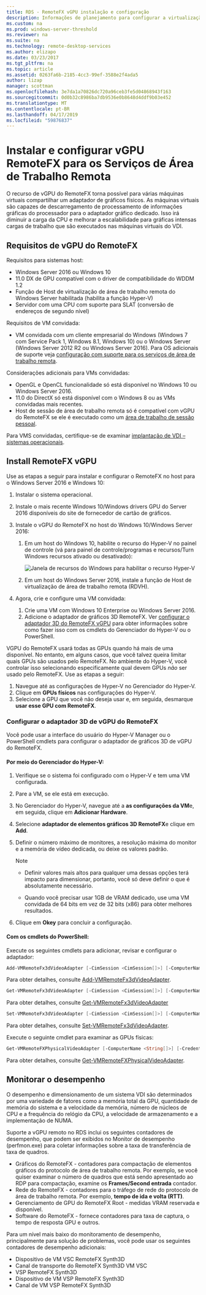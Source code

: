 ```yaml
---
title: RDS - RemoteFX vGPU instalação e configuração
description: Informações de planejamento para configurar a virtualização de gráficos de vGPU do RemoteFX.
ms.custom: na
ms.prod: windows-server-threshold
ms.reviewer: na
ms.suite: na
ms.technology: remote-desktop-services
ms.author: elizapo
ms.date: 03/23/2017
ms.tgt_pltfrm: na
ms.topic: article
ms.assetid: 0263fa6b-2185-4cc3-99ef-3588e2f4ada5
author: lizap
manager: scottman
ms.openlocfilehash: 3e7da1a70826dc720a96ceb3fe5d04868943f163
ms.sourcegitcommit: 0d0b32c8986ba7db9536e0b8648d4ddf9b03e452
ms.translationtype: MT
ms.contentlocale: pt-BR
ms.lasthandoff: 04/17/2019
ms.locfileid: "59876837"
---
```

# <a name="set-up-and-configure-remotefx-vgpu-for-remote-desktop-services"></a>Instalar e configurar vGPU RemoteFX para os Serviços de Área de Trabalho Remota


O recurso de vGPU do RemoteFX torna possível para várias máquinas virtuais compartilhar um adaptador de gráficos físicos. As máquinas virtuais são capazes de descarregamento de processamento de informações gráficas do processador para o adaptador gráfico dedicado. Isso irá diminuir a carga da CPU e melhorar a escalabilidade para gráficas intensas cargas de trabalho que são executados nas máquinas virtuais do VDI. 

## <a name="remotefx-vgpu-requirements"></a>Requisitos de vGPU do RemoteFX

Requisitos para sistemas host: 

- Windows Server 2016 ou Windows 10
- 11.0 DX de GPU compatível com o driver de compatibilidade do WDDM 1.2 
- Função de Host de virtualização de área de trabalho remota do Windows Server habilitada (habilita a função Hyper-V) 
- Servidor com uma CPU com suporte para SLAT (conversão de endereços de segundo nível) 

Requisitos de VM convidada:

- VM convidada com um cliente empresarial do Windows (Windows 7 com Service Pack 1, Windows 8.1, Windows 10) ou o Windows Server (Windows Server 2012 R2 ou Windows Server 2016). Para OS adicionais de suporte veja [configuração com suporte para os serviços de área de trabalho remota](rds-supported-config.md).

Considerações adicionais para VMs convidadas:

- OpenGL e OpenCL funcionalidade só está disponível no Windows 10 ou Windows Server 2016.  
- 11.0 do DirectX só está disponível com o Windows 8 ou as VMs convidadas mais recentes. 
- Host de sessão de área de trabalho remota só é compatível com vGPU do RemoteFX se ele é executado como um [área de trabalho de sessão pessoal](rds-personal-session-desktops.md).

Para VMS convidadas, certifique-se de examinar [implantação de VDI – sistemas operacionais](rds-supported-config.md#vdi-deployment--supported-guest-oss).

## <a name="install-remotefx-vgpu"></a>Install RemoteFX vGPU

Use as etapas a seguir para instalar e configurar o RemoteFX no host para o Windows Server 2016 e Windows 10:

1. Instalar o sistema operacional.
2. Instale o mais recente Windows 10/Windows drivers GPU do Server 2016 disponíveis do site de fornecedor de cartão de gráficos.
3. Instale o vGPU do RemoteFX no host do Windows 10/Windows Server 2016:
   1. Em um host do Windows 10, habilite o recurso do Hyper-V no painel de controle (vá para painel de controle/programas e recursos/Turn Windows recursos ativado ou desativado):

      ![Janela de recursos do Windows para habilitar o recurso Hyper-V](media/rds-hyperv-settings.png)

   2. Em um host do Windows Server 2016, instale a função de Host de virtualização de área de trabalho remota (RDVH).
   

4. Agora, crie e configure uma VM convidada:
   1. Crie uma VM com Windows 10 Enterprise ou Windows Server 2016.
   2. Adicione o adaptador de gráficos 3D RemoteFX. Ver [configurar o adaptador 3D do RemoteFX vGPU](#configure-the-remotefx-vgpu-3d-adapter) para obter informações sobre como fazer isso com os cmdlets do Gerenciador do Hyper-V ou o PowerShell. 

VGPU do RemoteFX usará todas as GPUs quando há mais de uma disponível. No entanto, em alguns casos, que você talvez queira limitar quais GPUs são usados pelo RemoteFX. No ambiente do Hyper-V, você controlar isso selecionando especificamente qual devem GPUs *não* ser usado pelo RemoteFX. Use as etapas a seguir: 

   1. Navegue até as configurações de Hyper-V no Gerenciador do Hyper-V.
   2. Clique em **GPUs físicos** nas configurações do Hyper-V.
   3. Selecione a GPU que você não deseja usar e, em seguida, desmarque **usar esse GPU com RemoteFX**.


### <a name="configure-the-remotefx-vgpu-3d-adapter"></a>Configurar o adaptador 3D de vGPU do RemoteFX
Você pode usar a interface do usuário do Hyper-V Manager ou o PowerShell cmdlets para configurar o adaptador de gráficos 3D de vGPU do RemoteFX. 

#### <a name="through-hyper-v-manager"></a>Por meio do Gerenciador do Hyper-V:

1. Verifique se o sistema foi configurado com o Hyper-V e tem uma VM configurada.  
2. Pare a VM, se ele está em execução. 
3. No Gerenciador do Hyper-V, navegue até a **as configurações da VM**e, em seguida, clique em **Adicionar Hardware**.
4. Selecione **adaptador de elementos gráficos 3D RemoteFX**e clique em **Add**. 
5. Definir o número máximo de monitores, a resolução máxima do monitor e a memória de vídeo dedicada, ou deixe os valores padrão.

   > [!NOTE]
   > - Definir valores mais altos para qualquer uma dessas opções terá impacto para dimensionar, portanto, você só deve definir o que é absolutamente necessário.
   >
   > - Quando você precisar usar 1GB de VRAM dedicado, use uma VM convidada de 64 bits em vez de 32 bits (x86) para obter melhores resultados.
6. Clique em **Okey** para concluir a configuração.

#### <a name="with-powershell-cmdlets"></a>Com os cmdlets do PowerShell:

Execute os seguintes cmdlets para adicionar, revisar e configurar o adaptador: 

```powershell
Add-VMRemoteFx3dVideoAdapter [-CimSession <CimSession[]>] [-ComputerName <String[]>] [-Credential <PSCredential[]>] [-VMName] <String[]> [-Passthru] [-WhatIf] [-Confirm] [<CommonParameters>]
```

Para obter detalhes, consulte [Add-VMRemoteFx3dVideoAdapter](https://technet.microsoft.com/itpro/powershell/windows/hyper-v/add-vmremotefx3dvideoadapter).

```powershell
Get-VMRemoteFx3dVideoAdapter [-CimSession <CimSession[]>] [-ComputerName <String[]>]  [-Credential <PSCredential[]>] [-VMName] <String[]> [<CommonParameters>]
```

Para obter detalhes, consulte [Get-VMRemoteFx3dVideoAdapter](https://technet.microsoft.com/itpro/powershell/windows/hyper-v/get-vmremotefx3dvideoadapter)

```powershell
Set-VMRemoteFx3dVideoAdapter [-CimSession <CimSession[]>] [-ComputerName <String[]>] [-Credential <PSCredential[]>] [-VMName] <String[]> [[-MonitorCount] <Byte>] [[-MaximumResolution] <String>] [[-VRAMSizeBytes] <UInt64>] [-Passthru] [-WhatIf] [-Confirm] [<CommonParameters>]
```

Para obter detalhes, consulte [Set-VMRemoteFx3dVideoAdapter](https://technet.microsoft.com/itpro/powershell/windows/hyper-v/set-vmremotefx3dvideoadapter).

Execute o seguinte cmdlet para examinar as GPUs físicas:

```powershell
Get-VMRemoteFXPhysicalVideoAdapter [-ComputerName <String[]>] [-Credential <PSCredential[]>] [[-Name] <String[]>] [<CommonParameters>]  
```

Para obter detalhes, consulte [Get-VMRemoteFXPhysicalVideoAdapter](https://technet.microsoft.com/itpro/powershell/windows/hyper-v/get-vmremotefxphysicalvideoadapter).

## <a name="monitor-performance"></a>Monitorar o desempenho

O desempenho e dimensionamento de um sistema VDI são determinados por uma variedade de fatores como a memória total da GPU, quantidade de memória do sistema e a velocidade da memória, número de núcleos de CPU e a frequência do relógio da CPU, a velocidade de armazenamento e a implementação de NUMA.

Suporte a vGPU remoto no RDS inclui os seguintes contadores de desempenho, que podem ser exibidos no Monitor de desempenho (perfmon.exe) para coletar informações sobre a taxa de transferência de taxa de quadros.

- Gráficos do RemoteFX - contadores para compactação de elementos gráficos do protocolo de área de trabalho remota. Por exemplo, se você quiser examinar o número de quadros que está sendo apresentado ao RDP para compactação, examine os **Frames/Second entrada** contador.
- Rede do RemoteFX - contadores para o tráfego de rede do protocolo de área de trabalho remota. Por exemplo, **tempo de ida e volta (RTT)**.
- Gerenciamento de GPU do RemoteFX Root - medidas VRAM reservada e disponível.
- Software do RemoteFX - fornece contadores para taxa de captura, o tempo de resposta GPU e outros.

Para um nível mais baixo do monitoramento de desempenho, principalmente para solução de problemas, você pode usar os seguintes contadores de desempenho adicionais:

- Dispositivo de VM VSC RemoteFX Synth3D 
- Canal de transporte do RemoteFX Synth3D VM VSC 
- VSP RemoteFX Synth3D 
- Dispositivo de VM VSP RemoteFX Synth3D 
- Canal de VM VSP RemoteFX Synth3D

